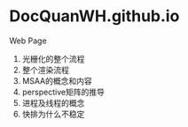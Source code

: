 # DocQuanWH.github.io
Web Page

1. 光栅化的整个流程
2. 整个渲染流程
3. MSAA的概念和内容
4. perspective矩阵的推导
5. 进程及线程的概念
6. 快排为什么不稳定
